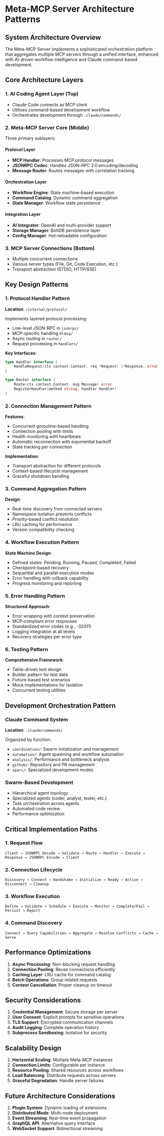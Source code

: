 # Meta-MCP Server Architecture Patterns

## System Architecture Overview

The Meta-MCP Server implements a sophisticated orchestration platform that aggregates multiple MCP servers through a unified interface, enhanced with AI-driven workflow intelligence and Claude command-based development.

## Core Architecture Layers

### 1. AI Coding Agent Layer (Top)
- Claude Code connects as MCP client
- Utilizes command-based development workflow
- Orchestrates development through `.claude/commands/`

### 2. Meta-MCP Server Core (Middle)
Three primary sublayers:

#### Protocol Layer
- **MCP Handler**: Processes MCP protocol messages
- **JSONRPC Codec**: Handles JSON-RPC 2.0 encoding/decoding
- **Message Router**: Routes messages with correlation tracking

#### Orchestration Layer
- **Workflow Engine**: State machine-based execution
- **Command Catalog**: Dynamic command aggregation
- **State Manager**: Workflow state persistence

#### Integration Layer
- **AI Integrator**: OpenAI and multi-provider support
- **Storage Manager**: BoltDB persistence layer
- **Config Manager**: Hot-reloadable configuration

### 3. MCP Server Connections (Bottom)
- Multiple concurrent connections
- Various server types (File, Git, Code Execution, etc.)
- Transport abstraction (STDIO, HTTP/SSE)

## Key Design Patterns

### 1. Protocol Handler Pattern
**Location**: `/internal/protocol/`

Implements layered protocol processing:
- Low-level JSON-RPC in `jsonrpc/`
- MCP-specific handling in `mcp/`
- Async routing in `router/`
- Request processing in `handlers/`

**Key Interfaces**:
```go
type Handler interface {
    HandleRequest(ctx context.Context, req *Request) (*Response, error)
}

type Router interface {
    Route(ctx context.Context, msg Message) error
    RegisterHandler(method string, handler Handler)
}
```

### 2. Connection Management Pattern
**Features**:
- Concurrent goroutine-based handling
- Connection pooling with limits
- Health monitoring with heartbeats
- Automatic reconnection with exponential backoff
- State tracking per connection

**Implementation**:
- Transport abstraction for different protocols
- Context-based lifecycle management
- Graceful shutdown handling

### 3. Command Aggregation Pattern
**Design**:
- Real-time discovery from connected servers
- Namespace isolation prevents conflicts
- Priority-based conflict resolution
- LRU caching for performance
- Version compatibility checking

### 4. Workflow Execution Pattern
**State Machine Design**:
- Defined states: Pending, Running, Paused, Completed, Failed
- Checkpoint-based recovery
- Sequential and parallel execution modes
- Error handling with rollback capability
- Progress monitoring and reporting

### 5. Error Handling Pattern
**Structured Approach**:
- Error wrapping with context preservation
- MCP-compliant error responses
- Standardized error codes (e.g., -32011)
- Logging integration at all levels
- Recovery strategies per error type

### 6. Testing Pattern
**Comprehensive Framework**:
- Table-driven test design
- Builder pattern for test data
- Fixture-based test scenarios
- Mock implementations for isolation
- Concurrent testing utilities

## Development Orchestration Pattern

### Claude Command System
**Location**: `.claude/commands/`

Organized by function:
- `coordination/`: Swarm initialization and management
- `automation/`: Agent spawning and workflow automation
- `analysis/`: Performance and bottleneck analysis
- `github/`: Repository and PR management
- `sparc/`: Specialized development modes

### Swarm-Based Development
- Hierarchical agent topology
- Specialized agents (coder, analyst, tester, etc.)
- Task orchestration across agents
- Automated code review
- Performance optimization

## Critical Implementation Paths

### 1. Request Flow
```
Client → JSONRPC Decode → Validate → Route → Handler → Execute → Response → JSONRPC Encode → Client
```

### 2. Connection Lifecycle
```
Discovery → Connect → Handshake → Initialize → Ready → Active → Disconnect → Cleanup
```

### 3. Workflow Execution
```
Define → Validate → Schedule → Execute → Monitor → Complete/Fail → Persist → Report
```

### 4. Command Discovery
```
Connect → Query Capabilities → Aggregate → Resolve Conflicts → Cache → Serve
```

## Performance Optimizations

1. **Async Processing**: Non-blocking request handling
2. **Connection Pooling**: Reuse connections efficiently
3. **Caching Layer**: LRU cache for command catalog
4. **Batch Operations**: Group related requests
5. **Context Cancellation**: Proper cleanup on timeout

## Security Considerations

1. **Credential Management**: Secure storage per server
2. **User Consent**: Explicit prompts for sensitive operations
3. **TLS Support**: Encrypted communication channels
4. **Audit Logging**: Complete operation history
5. **Subprocess Sandboxing**: Isolation for security

## Scalability Design

1. **Horizontal Scaling**: Multiple Meta-MCP instances
2. **Connection Limits**: Configurable per instance
3. **Resource Pooling**: Shared resources across workflows
4. **Load Balancing**: Distribute requests across servers
5. **Graceful Degradation**: Handle server failures

## Future Architecture Considerations

1. **Plugin System**: Dynamic loading of extensions
2. **Distributed Mode**: Multi-node deployment
3. **Event Streaming**: Real-time event propagation
4. **GraphQL API**: Alternative query interface
5. **WebSocket Support**: Bidirectional streaming